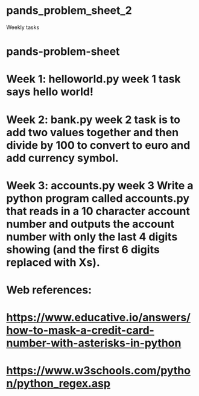 # pands_problem_sheet_2
Weekly tasks
# pands-problem-sheet
# Week 1: helloworld.py    week 1 task says hello world!

# Week 2: bank.py     week 2 task is to add two values together and then divide by 100 to convert to euro and add currency symbol. 

# Week 3: accounts.py week 3 Write a python program called accounts.py that reads in a 10 character account number and outputs the account number with only the last 4 digits showing (and the first 6 digits replaced with Xs).
# Web references: 
# https://www.educative.io/answers/how-to-mask-a-credit-card-number-with-asterisks-in-python
# https://www.w3schools.com/python/python_regex.asp


